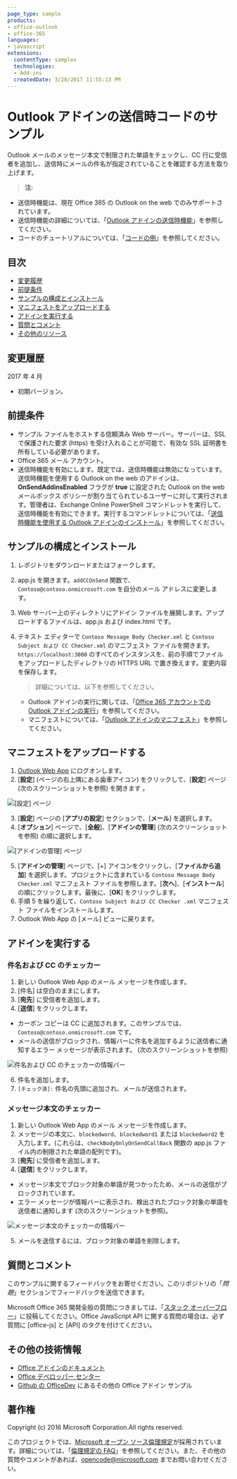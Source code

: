 ```yaml
---
page_type: sample
products:
- office-outlook
- office-365
languages:
- javascript
extensions:
  contentType: samples
  technologies:
  - Add-ins
  createdDate: 3/20/2017 11:55:13 PM
---
```

# Outlook アドインの送信時コードのサンプル

Outlook メールのメッセージ本文で制限された単語をチェックし、CC 行に受信者を追加し、送信時にメールの件名が指定されていることを確認する方法を取り上げます。

>**注:** 

* 送信時機能は、現在 Office 365 の Outlook on the web でのみサポートされています。 
* 送信時機能の詳細については、「[Outlook アドインの送信時機能](https://dev.office.com/docs/add-ins/outlook/outlook-on-send-addins)」を参照してください。  
* コードのチュートリアルについては、「[コードの例](https://docs.microsoft.com/en-us/outlook/add-ins/outlook-on-send-addins#code-examples)」を参照してください。

## 目次
* [変更履歴](#change-history)
* [前提条件](#prerequisites)
* [サンプルの構成とインストール](#configure)
* [マニフェストをアップロードする](#manifests)
* [アドインを実行する](#test-the-add-in)
* [質問とコメント](#questions-and-comments)
* [その他のリソース](#additional-resources)

## 変更履歴

2017 年 4 月

* 初期バージョン。

## 前提条件

* サンプル ファイルをホストする信頼済み Web サーバー。サーバーは、SSL で保護された要求 (https) を受け入れることが可能で、有効な SSL 証明書を所有している必要があります。
* Office 365 メール アカウント。
* 送信時機能を有効にします。既定では、送信時機能は無効になっています。送信時機能を使用する Outlook on the web のアドインは、**OnSendAddinsEnabled** フラグが **true** に設定された Outlook on the web メールボックス ポリシーが割り当てられているユーザーに対して実行されます。管理者は、Exchange Online PowerShell コマンドレットを実行して、送信時機能を有効にできます。実行するコマンドレットについては、「[送信時機能を使用する Outlook アドインのインストール](https://docs.microsoft.com/en-us/outlook/add-ins/outlook-on-send-addins#installing-outlook-add-ins-that-use-on-send)」を参照してください。

## サンプルの構成とインストール

1. レポジトリをダウンロードまたはフォークします。
2. app.js を開きます。`addCCOnSend` 関数で、`Contoso@contoso.onmicrosoft.com` を自分のメール アドレスに変更します。
2. Web サーバー上のディレクトリにアドイン ファイルを展開します。アップロードするファイルは、app.js および index.html です。
3. テキスト エディターで `Contoso Message Body Checker.xml` と `Contoso Subject および CC Checker.xml` のマニフェスト ファイルを開きます。`https://localhost:3000` のすべてのインスタンスを、前の手順でファイルをアップロードしたディレクトリの HTTPS URL で置き換えます。変更内容を保存します。

   >  詳細については、以下を参照してください。
   * Outlook アドインの実行に関しては、「[Office 365 アカウントでの Outlook アドインの実行](https://dev.outlook.com/MailAppsGettingStarted/GetStarted)」を参照してください。
   * マニフェストについては、「[Outlook アドインのマニフェスト](https://dev.office.com/docs/add-ins/outlook/manifests/manifests)」を参照してください。

## マニフェストをアップロードする

1. [Outlook Web App](https://outlook.office365.com) にログオンします。
2. [**設定**] (ページの右上隅にある歯車アイコン) をクリックして、[**設定**] ページ (次のスクリーンショットを参照) を開きます 。

  ![[設定] ページ](./readme-images/block-on-send-settings.png)

3. [**設定**] ページの [**アプリの設定**] セクションで、[**メール**] を選択します。
4. [**オプション**] ページで、[**全般**]、[**アドインの管理**] (次のスクリーンショットを参照) の順に選択します。

 ![[アドインの管理] ページ](./readme-images/block-on-send-manage-addins.png)

5. [**アドインの管理**] ページで、[+] アイコンをクリックし、[**ファイルから追加**] を選択します。プロジェクトに含まれている `Contoso Message Body Checker.xml` マニフェスト ファイルを参照します。[**次へ**]、[**インストール**] の順にクリックします。最後に、[**OK**] をクリックします。
6. 手順 5 を繰り返して、`Contoso Subject および CC Checker .xml` マニフェスト ファイルをインストールします。
7. Outlook Web App の [メール] ビューに戻ります。


## アドインを実行する

### 件名および CC のチェッカー

1. 新しい Outlook Web App のメール メッセージを作成します。 
2. [件名] は空白のままにします。
3. [**宛先**] に受信者を追加します。 
4. [**送信**] をクリックします。 

* カーボン コピーは CC に追加されます。このサンプルでは、`Contoso@contoso.onmicrosoft.com` です。
* メールの送信がブロックされ、情報バーに件名を追加するように送信者に通知するエラー メッセージが表示されます。 (次のスクリーンショットを参照)  

 ![件名および CC のチェッカーの情報バー](./readme-images/block-on-send-subject-cc-inforbar.png) 

6. 件名を追加します。
7. `[チェック済]:` 件名の先頭に追加され、メールが送信されます。

### メッセージ本文のチェッカー

1. 新しい Outlook Web App のメール メッセージを作成します。 
2. メッセージの本文に、`blockedword`、`blockedword1` または `blockedword2` を入力します。(これらは、`checkBodyOnlyOnSendCallBack` 関数の app.js ファイル内の制限された単語の配列です)。
3. [**宛先**] に受信者を追加します。 
5. [**送信**] をクリックします。  

* メッセージ本文でブロック対象の単語が見つかったため、メールの送信がブロックされています。  
* エラー メッセージが情報バーに表示され、検出されたブロック対象の単語を送信者に通知します (次のスクリーンショットを参照)。  

 ![メッセージ本文のチェッカーの情報バー](./readme-images/block-on-send-body.png)

5. メールを送信するには、ブロック対象の単語を削除します。

## 質問とコメント

このサンプルに関するフィードバックをお寄せください。このリポジトリの「*問題*」セクションでフィードバックを送信できます。

Microsoft Office 365 開発全般の質問につきましては、「[スタック オーバーフロー](http://stackoverflow.com/questions/tagged/office-js+API)」に投稿してください。Office JavaScript API に関する質問の場合は、必ず質問に [office-js] と [API] のタグを付けてください。

## その他の技術情報

* [Office アドインのドキュメント](https://msdn.microsoft.com/en-us/library/office/jj220060.aspx)
* [Office デベロッパー センター](http://dev.office.com/)
* [Github の OfficeDev](https://github.com/officedev) にあるその他の Office アドイン サンプル

## 著作権
Copyright (c) 2016 Microsoft Corporation.All rights reserved.



このプロジェクトでは、[Microsoft オープン ソース倫理規定](https://opensource.microsoft.com/codeofconduct/)が採用されています。詳細については、「[倫理規定の FAQ](https://opensource.microsoft.com/codeofconduct/faq/)」を参照してください。また、その他の質問やコメントがあれば、[opencode@microsoft.com](mailto:opencode@microsoft.com) までお問い合わせください。

